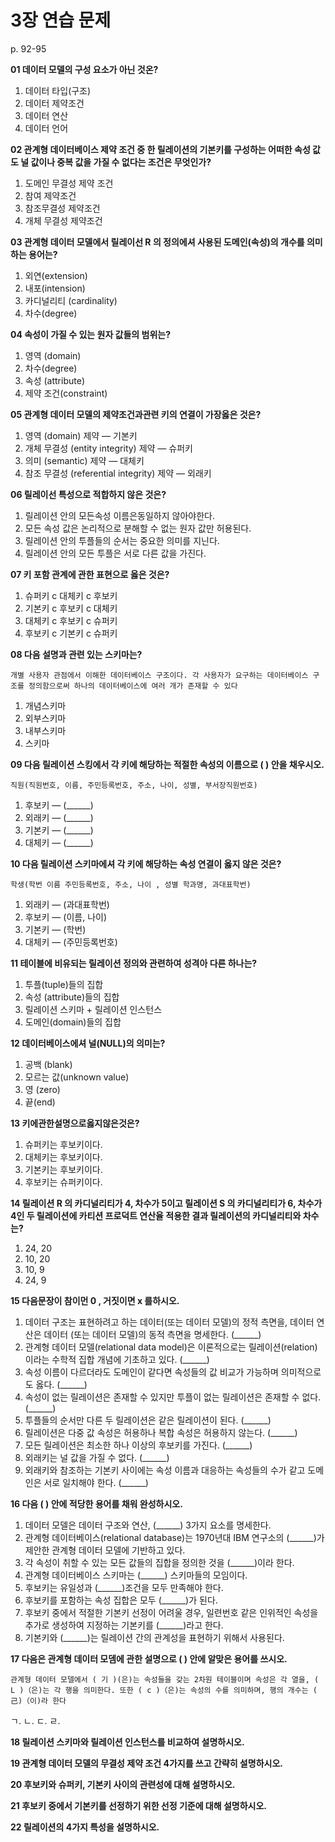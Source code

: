# 3장 연습 문제

p. 92-95

**01 데이터 모델의 구성 요소가 아닌 것온?**

1. 데이터 타입(구조)
2. 데이터 제약조건
3. 데이터 연산
4. 데이터 언어

**02 관계형 데이터베이스 제약 조건 중 한 릴레이션의 기본키를 구성하는 어떠한 속성 값도 널 값이나 중복 값을 가질 수 없다는 조건은 무엇인가?**

1. 도메인 무결성 제약 조건
2. 참여 제약조건
3. 참조무결성 제약조건
4. 개체 무결성 제약조건

**03 관계형 데이터 모델에서 릴레이선 R 의 정의에셔 사용된 도메인(속성)의 개수를 의미하는 용어는?**

1. 외연(extension)
2. 내포(intension)
3. 카디널리티 (cardinality)
4. 차수(degree)

**04 속성이 가질 수 있는 원자 값들의 범위는?**

1. 영역 (domain)
2. 차수(degree)
3. 속성 (attribute)
4. 제약 조건(constraint)

**05 관계형 데이터 모델의 제약조건과관련 키의 연결이 가장옳은 것은?**

1. 영역 (domain) 제약 — 기본키
2. 개체 무결성 (entity integrity) 제약 — 슈퍼키
3. 의미 (semantic) 제약 — 대체키
4. 참조 무결성 (referential integrity) 제약 — 외래키

**06 릴레이선 특성으로 적합하지 않은 것은?**

1. 릴레이션 안의 모든속성 이름은동일하지 않아야한다.
2. 모든 속성 값은 논리적으로 분해할 수 없는 원자 값만 허용된다.
3. 릴레이션 안의 투플들의 순서는 중요한 의미를 지닌다.
4. 릴레이션 안의 모든 투플은 서로 다른 값을 가진다.

**07 키 포함 관계에 관한 표현으로 옳은 것은?**

1. 슈퍼키 c 대체키 c 후보키
2. 기본키 c 후보키 c 대체키
3. 대체키 c 후보키 c 슈퍼키
4. 후보키 c 기본키 c 슈퍼키

**08 다음 설명과 관련 있는 스키마는?**

`개별 사용자 관점에서 이해한 데이터베이스 구조이다. 각 사용자가 요구하는 데이터베이스 구조를 정의함으로써 하나의 데이터베이스에 여러 개가 존재할 수 있다`

1. 개념스키마
2. 외부스키마
3. 내부스키마
4. 스키마

**09 다음 릴레이션 스킹에서 각 키에 해당하는 적절한 속성의 이름으로 ( ) 안을 채우시오.**

`직원(직원번호, 이름, 주민등록번호, 주소, 나이, 성별, 부서장직원번호)`

1. 후보키 — (______)
2. 외래키 — (______)
3. 기본키 — (______)
4. 대체키 — (______)

**10 다음 릴레이션 스키마에셔 각 키에 해당하는 속성 연결이 옳지 않은 것은?**

`학생(학번 이름 주민등록번호, 주소, 나이 , 성별 학과명, 과대표학번)`

1. 외래키 — (과대표학번)
2. 후보키 — (이름, 나이)
3. 기본키 — (학번)
4. 대체키 — (주민등록번호)

**11 테이블에 비유되는 릴레이션 정의와 관련하여 성격아 다른 하나는?**

1. 투플(tuple)들의 집합
2. 속성 (attribute)들의 집합
3. 릴레이션 스키마 + 릴레이션 인스턴스
4. 도메인(domain)들의 집합

**12 데이터베이스에셔 널(NULL)의 의미는?**

1. 공백 (blank)
2. 모르는 값(unknown value)
3. 영 (zero)
4. 끝(end)

**13 키에관한설명으로옳지않은것은?**

1. 슈퍼키는 후보키이다.
2. 대체키는 후보키이다.
3. 기본키는 후보키이다.
4. 후보키는 슈퍼키이다.

**14 릴레이션 R 의 카디널리티가 4, 차수가 5이고 릴레이션 S 의 카디널리티가 6, 차수가 4인 두 릴레이션에 카티션 프로덕트 연산율 적용한 결과 릴레이션의 카디널리티와 차수는?**

1. 24, 20
2. 10, 20
3. 10, 9
4. 24, 9

**15 다음문장이 참이먼 0 , 거짓이면 x 를하시오.**

1. 데이터 구조는 표현하려고 하는 데이터(또는 데이터 모델)의 정적 측면을, 데이터 연산은 데이터 (또는 데이터 모델)의 동적 측면을 명세한다. (______)
2. 관계형 데이터 모델(relational data model)은 이론적으로는 릴레이션(relation) 이라는 수학적 집합 개념에 기초하고 있다. (______)
3. 속성 이름이 다르더라도 도메인이 같다면 속성들의 값 비교가 가능하며 의미적으로도 옳다. (______)
4. 속성이 없는 릴레이션은 존재할 수 있지만 투플이 없는 릴레이션은 존재할 수 없다. (______)
5. 투플들의 순서만 다른 두 릴레이션은 같은 릴레이션이 된다. (______)
6. 릴레이션은 다중 값 속성은 허용하나 복합 속성은 허용하지 않는다. (______)
7. 모든 릴레이션은 최소한 하나 이상의 후보키를 가진다. (______)
8. 외래키는 널 값을 가질 수 없다. (______)
9. 외래키와 참조하는 기본키 사이에는 속성 이름과 대응하는 속성들의 수가 같고 도메인은 서로 일치해야 한다. (______)

**16 다음 ( ) 안에 적당한 용어를 채워 완성하시오.**

1. 데이터 모델은 데이터 구조와 연산, (______) 3가지 요소를 명세한다.
2. 관계형 데이터베이스(relational database)는 1970년대 IBM 연구소의 (______)가 제안한 관계형 데이터 모델에 기반하고 있다.
3. 각 속성이 취할 수 있는 모든 값들의 집합을 정의한 것을 (______)이라 한다.
4. 관계형 데이터베이스 스키마는 (______) 스키마들의 모임이다.
5. 후보키는 유일성과 (______)조건을 모두 만족해야 한다.
6. 후보키를 포함하는 속성 집합은 모두 (______)가 된다.
7. 후보키 중에서 적절한 기본키 선정이 어려울 경우, 일련번호 같은 인위적인 속성을 추가로 생성하여 지정하는 기본키를 (______)라고 한다.
8. 기본키와 (______)는 릴레이션 간의 관계성을 표현하기 위해서 사용된다.

**17 다음은 관계형 데이터 모뎀에 관한 설명으로 ( ) 안에 알맞은 용어를 쓰시오.**

`관계형 데이터 모델에서 ( 기 )(은)는 속성들을 갖는 2차원 테이블이며 속성은 각 열을, ( L )（은)는 각 행을 의미한다. 또한 ( c )（은)는 속성의 수를 의미하며, 행의 개수는 ( 己)（이)라 한다`

ㄱ.
ㄴ.
ㄷ.
ㄹ.

**18 릴레이션 스키마와 릴레이션 인스턴스를 비교하여 설명하시오.**

**19 관계형 데이터 모델의 무결성 제약 조건 4가지를 쓰고 간략히 설명하시오.**

**20 후보키와 슈퍼키, 기본키 사이의 관련성에 대해 설명하시오.**

**21 후보키 중에서 기본키를 선정하기 위한 선정 기준에 대해 설명하시오.**

**22 릴레이션의 4가지 특성을 설명하시오.**

